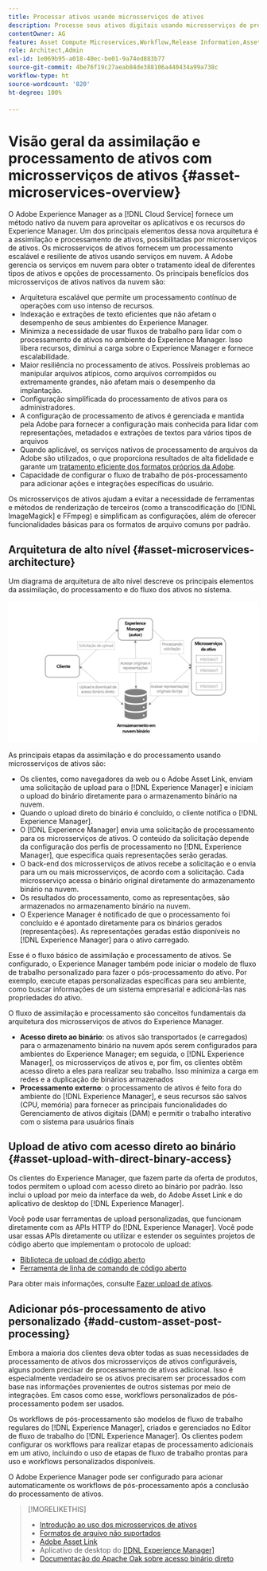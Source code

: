 ```yaml
---
title: Processar ativos usando microsserviços de ativos
description: Processe seus ativos digitais usando microsserviços de processamento de ativos escaláveis e nativos da nuvem.
contentOwner: AG
feature: Asset Compute Microservices,Workflow,Release Information,Asset Processing
role: Architect,Admin
exl-id: 1e069b95-a018-40ec-be01-9a74ed883b77
source-git-commit: 4be76f19c27aeab84de388106a440434a99a738c
workflow-type: ht
source-wordcount: '820'
ht-degree: 100%

---
```


# Visão geral da assimilação e processamento de ativos com microsserviços de ativos {#asset-microservices-overview}

O Adobe Experience Manager as a [!DNL Cloud Service] fornece um método nativo da nuvem para aproveitar os aplicativos e os recursos do Experience Manager. Um dos principais elementos dessa nova arquitetura é a assimilação e processamento de ativos, possibilitadas por microsserviços de ativos. Os microsserviços de ativos fornecem um processamento escalável e resiliente de ativos usando serviços em nuvem. A Adobe gerencia os serviços em nuvem para obter o tratamento ideal de diferentes tipos de ativos e opções de processamento. Os principais benefícios dos microsserviços de ativos nativos da nuvem são:

* Arquitetura escalável que permite um processamento contínuo de operações com uso intenso de recursos.
* Indexação e extrações de texto eficientes que não afetam o desempenho de seus ambientes do Experience Manager.
* Minimiza a necessidade de usar fluxos de trabalho para lidar com o processamento de ativos no ambiente do Experience Manager. Isso libera recursos, diminui a carga sobre o Experience Manager e fornece escalabilidade.
* Maior resiliência no processamento de ativos. Possíveis problemas ao manipular arquivos atípicos, como arquivos corrompidos ou extremamente grandes, não afetam mais o desempenho da implantação.
* Configuração simplificada do processamento de ativos para os administradores.
* A configuração de processamento de ativos é gerenciada e mantida pela Adobe para fornecer a configuração mais conhecida para lidar com representações, metadados e extrações de textos para vários tipos de arquivos
* Quando aplicável, os serviços nativos de processamento de arquivos da Adobe são utilizados, o que proporciona resultados de alta fidelidade e garante um [tratamento eficiente dos formatos próprios da Adobe](file-format-support.md).
* Capacidade de configurar o fluxo de trabalho de pós-processamento para adicionar ações e integrações específicas do usuário.

Os microsserviços de ativos ajudam a evitar a necessidade de ferramentas e métodos de renderização de terceiros (como a transcodificação do [!DNL ImageMagick] e FFmpeg) e simplificam as configurações, além de oferecer funcionalidades básicas para os formatos de arquivo comuns por padrão.

## Arquitetura de alto nível {#asset-microservices-architecture}

Um diagrama de arquitetura de alto nível descreve os principais elementos da assimilação, do processamento e do fluxo dos ativos no sistema.

<!-- Proposed DRAFT diagram for asset microservices overview - see section "Asset processing - high-level diagram" in the PPTX deck

https://adobe-my.sharepoint.com/personal/gklebus_adobe_com/_layouts/15/guestaccess.aspx?guestaccesstoken=jexDC5ZnepXSt6dTPciH66TzckS1BPEfdaZuSgHugL8%3D&docid=2_1ec37f0bd4cc74354b4f481cd420e07fc&rev=1&e=CdgElS
-->

![Assimilação e processamento de ativos com microsserviços de ativos](assets/asset-microservices-overview.png "Assimilação e processamento de ativos com microsserviços de ativos")

As principais etapas da assimilação e do processamento usando microsserviços de ativos são:

* Os clientes, como navegadores da web ou o Adobe Asset Link, enviam uma solicitação de upload para o [!DNL Experience Manager] e iniciam o upload do binário diretamente para o armazenamento binário na nuvem.
* Quando o upload direto do binário é concluído, o cliente notifica o [!DNL Experience Manager].
* O [!DNL Experience Manager] envia uma solicitação de processamento para os microsserviços de ativos. O conteúdo da solicitação depende da configuração dos perfis de processamento no [!DNL Experience Manager], que especifica quais representações serão geradas.
* O back-end dos microsserviços de ativos recebe a solicitação e o envia para um ou mais microsserviços, de acordo com a solicitação. Cada microsserviço acessa o binário original diretamente do armazenamento binário na nuvem.
* Os resultados do processamento, como as representações, são armazenados no armazenamento binário na nuvem.
* O Experience Manager é notificado de que o processamento foi concluído e é apontado diretamente para os binários gerados (representações). As representações geradas estão disponíveis no [!DNL Experience Manager] para o ativo carregado.

Esse é o fluxo básico de assimilação e processamento de ativos. Se configurado, o Experience Manager também pode iniciar o modelo de fluxo de trabalho personalizado para fazer o pós-processamento do ativo. Por exemplo, execute etapas personalizadas específicas para seu ambiente, como buscar informações de um sistema empresarial e adicioná-las nas propriedades do ativo.

O fluxo de assimilação e processamento são conceitos fundamentais da arquitetura dos microsserviços de ativos do Experience Manager.

* **Acesso direto ao binário**: os ativos são transportados (e carregados) para o armazenamento binário na nuvem após serem configurados para ambientes do Experience Manager; em seguida, o [!DNL Experience Manager], os microsserviços de ativos e, por fim, os clientes obtêm acesso direto a eles para realizar seu trabalho. Isso minimiza a carga em redes e a duplicação de binários armazenados
* **Processamento externo**: o processamento de ativos é feito fora do ambiente do [!DNL Experience Manager], e seus recursos são salvos (CPU, memória) para fornecer as principais funcionalidades do Gerenciamento de ativos digitais (DAM) e permitir o trabalho interativo com o sistema para usuários finais

## Upload de ativo com acesso direto ao binário {#asset-upload-with-direct-binary-access}

Os clientes do Experience Manager, que fazem parte da oferta de produtos, todos permitem o upload com acesso direto ao binário por padrão. Isso inclui o upload por meio da interface da web, do Adobe Asset Link e do aplicativo de desktop do [!DNL Experience Manager].

Você pode usar ferramentas de upload personalizadas, que funcionam diretamente com as APIs HTTP do [!DNL Experience Manager]. Você pode usar essas APIs diretamente ou utilizar e estender os seguintes projetos de código aberto que implementam o protocolo de upload:

* [Biblioteca de upload de código aberto](https://github.com/adobe/aem-upload)
* [Ferramenta de linha de comando de código aberto](https://github.com/adobe/aio-cli-plugin-aem)

Para obter mais informações, consulte [Fazer upload de ativos](add-assets.md).

## Adicionar pós-processamento de ativo personalizado {#add-custom-asset-post-processing}

Embora a maioria dos clientes deva obter todas as suas necessidades de processamento de ativos dos microsserviços de ativos configuráveis, alguns podem precisar de processamento de ativos adicional. Isso é especialmente verdadeiro se os ativos precisarem ser processados com base nas informações provenientes de outros sistemas por meio de integrações. Em casos como esse, workflows personalizados de pós-processamento podem ser usados.

Os workflows de pós-processamento são modelos de fluxo de trabalho regulares do [!DNL Experience Manager], criados e gerenciados no Editor de fluxo de trabalho do [!DNL Experience Manager]. Os clientes podem configurar os workflows para realizar etapas de processamento adicionais em um ativo, incluindo o uso de etapas de fluxo de trabalho prontas para uso e workflows personalizados disponíveis.

O Adobe Experience Manager pode ser configurado para acionar automaticamente os workflows de pós-processamento após a conclusão do processamento de ativos.

<!-- TBD asgupta, Engg: Create some asset-microservices-data-flow-diagram.
-->

>[!MORELIKETHIS]
>
>* [Introdução ao uso dos microsserviços de ativos](asset-microservices-configure-and-use.md)
>* [Formatos de arquivo não suportados](file-format-support.md)
>* [Adobe Asset Link](https://helpx.adobe.com/br/enterprise/using/adobe-asset-link.html)
>* Aplicativo de desktop do [[!DNL Experience Manager]  ](https://experienceleague.adobe.com/docs/experience-manager-desktop-app/using/introduction.html?lang=pt-BR)
>* [Documentação do Apache Oak sobre acesso binário direto](https://jackrabbit.apache.org/oak/docs/features/direct-binary-access.html)

